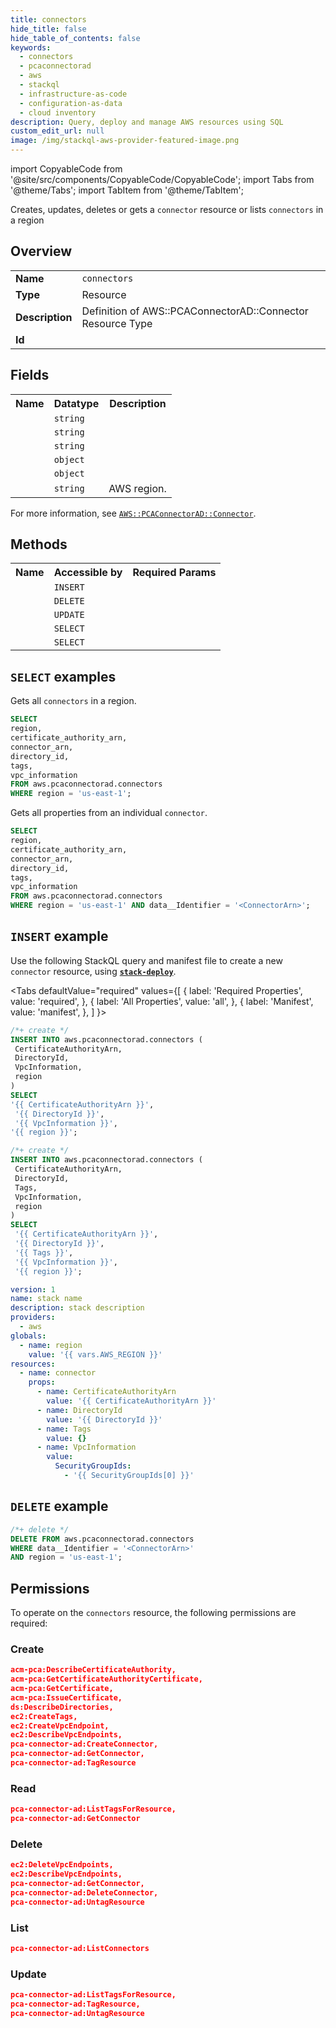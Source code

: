 ```yaml
---
title: connectors
hide_title: false
hide_table_of_contents: false
keywords:
  - connectors
  - pcaconnectorad
  - aws
  - stackql
  - infrastructure-as-code
  - configuration-as-data
  - cloud inventory
description: Query, deploy and manage AWS resources using SQL
custom_edit_url: null
image: /img/stackql-aws-provider-featured-image.png
---
```


import CopyableCode from '@site/src/components/CopyableCode/CopyableCode';
import Tabs from '@theme/Tabs';
import TabItem from '@theme/TabItem';

Creates, updates, deletes or gets a <code>connector</code> resource or lists <code>connectors</code> in a region

## Overview
<table>
<tbody>
<tr><td><b>Name</b></td><td><code>connectors</code></td></tr>
<tr><td><b>Type</b></td><td>Resource</td></tr>
<tr><td><b>Description</b></td><td>Definition of AWS::PCAConnectorAD::Connector Resource Type</td></tr>
<tr><td><b>Id</b></td><td><CopyableCode code="aws.pcaconnectorad.connectors" /></td></tr>
</tbody>
</table>

## Fields
<table>
<tbody>
<tr><th>Name</th><th>Datatype</th><th>Description</th></tr><tr><td><CopyableCode code="certificate_authority_arn" /></td><td><code>string</code></td><td></td></tr>
<tr><td><CopyableCode code="connector_arn" /></td><td><code>string</code></td><td></td></tr>
<tr><td><CopyableCode code="directory_id" /></td><td><code>string</code></td><td></td></tr>
<tr><td><CopyableCode code="tags" /></td><td><code>object</code></td><td></td></tr>
<tr><td><CopyableCode code="vpc_information" /></td><td><code>object</code></td><td></td></tr>
<tr><td><CopyableCode code="region" /></td><td><code>string</code></td><td>AWS region.</td></tr>
</tbody>
</table>

For more information, see <a href="https://docs.aws.amazon.com/AWSCloudFormation/latest/UserGuide/aws-resource-pcaconnectorad-connector.html"><code>AWS::PCAConnectorAD::Connector</code></a>.

## Methods

<table>
<tbody>
  <tr>
    <th>Name</th>
    <th>Accessible by</th>
    <th>Required Params</th>
  </tr>
  <tr>
    <td><CopyableCode code="create_resource" /></td>
    <td><code>INSERT</code></td>
    <td><CopyableCode code="CertificateAuthorityArn, DirectoryId, VpcInformation, region" /></td>
  </tr>
  <tr>
    <td><CopyableCode code="delete_resource" /></td>
    <td><code>DELETE</code></td>
    <td><CopyableCode code="data__Identifier, region" /></td>
  </tr>
  <tr>
    <td><CopyableCode code="update_resource" /></td>
    <td><code>UPDATE</code></td>
    <td><CopyableCode code="data__Identifier, data__PatchDocument, region" /></td>
  </tr>
  <tr>
    <td><CopyableCode code="list_resources" /></td>
    <td><code>SELECT</code></td>
    <td><CopyableCode code="region" /></td>
  </tr>
  <tr>
    <td><CopyableCode code="get_resource" /></td>
    <td><code>SELECT</code></td>
    <td><CopyableCode code="data__Identifier, region" /></td>
  </tr>
</tbody>
</table>

## `SELECT` examples
Gets all <code>connectors</code> in a region.
```sql
SELECT
region,
certificate_authority_arn,
connector_arn,
directory_id,
tags,
vpc_information
FROM aws.pcaconnectorad.connectors
WHERE region = 'us-east-1';
```
Gets all properties from an individual <code>connector</code>.
```sql
SELECT
region,
certificate_authority_arn,
connector_arn,
directory_id,
tags,
vpc_information
FROM aws.pcaconnectorad.connectors
WHERE region = 'us-east-1' AND data__Identifier = '<ConnectorArn>';
```

## `INSERT` example

Use the following StackQL query and manifest file to create a new <code>connector</code> resource, using [__`stack-deploy`__](https://pypi.org/project/stack-deploy/).

<Tabs
    defaultValue="required"
    values={[
      { label: 'Required Properties', value: 'required', },
      { label: 'All Properties', value: 'all', },
      { label: 'Manifest', value: 'manifest', },
    ]
}>
<TabItem value="required">

```sql
/*+ create */
INSERT INTO aws.pcaconnectorad.connectors (
 CertificateAuthorityArn,
 DirectoryId,
 VpcInformation,
 region
)
SELECT 
'{{ CertificateAuthorityArn }}',
 '{{ DirectoryId }}',
 '{{ VpcInformation }}',
'{{ region }}';
```
</TabItem>
<TabItem value="all">

```sql
/*+ create */
INSERT INTO aws.pcaconnectorad.connectors (
 CertificateAuthorityArn,
 DirectoryId,
 Tags,
 VpcInformation,
 region
)
SELECT 
 '{{ CertificateAuthorityArn }}',
 '{{ DirectoryId }}',
 '{{ Tags }}',
 '{{ VpcInformation }}',
 '{{ region }}';
```
</TabItem>
<TabItem value="manifest">

```yaml
version: 1
name: stack name
description: stack description
providers:
  - aws
globals:
  - name: region
    value: '{{ vars.AWS_REGION }}'
resources:
  - name: connector
    props:
      - name: CertificateAuthorityArn
        value: '{{ CertificateAuthorityArn }}'
      - name: DirectoryId
        value: '{{ DirectoryId }}'
      - name: Tags
        value: {}
      - name: VpcInformation
        value:
          SecurityGroupIds:
            - '{{ SecurityGroupIds[0] }}'

```
</TabItem>
</Tabs>

## `DELETE` example

```sql
/*+ delete */
DELETE FROM aws.pcaconnectorad.connectors
WHERE data__Identifier = '<ConnectorArn>'
AND region = 'us-east-1';
```

## Permissions

To operate on the <code>connectors</code> resource, the following permissions are required:

### Create
```json
acm-pca:DescribeCertificateAuthority,
acm-pca:GetCertificateAuthorityCertificate,
acm-pca:GetCertificate,
acm-pca:IssueCertificate,
ds:DescribeDirectories,
ec2:CreateTags,
ec2:CreateVpcEndpoint,
ec2:DescribeVpcEndpoints,
pca-connector-ad:CreateConnector,
pca-connector-ad:GetConnector,
pca-connector-ad:TagResource
```

### Read
```json
pca-connector-ad:ListTagsForResource,
pca-connector-ad:GetConnector
```

### Delete
```json
ec2:DeleteVpcEndpoints,
ec2:DescribeVpcEndpoints,
pca-connector-ad:GetConnector,
pca-connector-ad:DeleteConnector,
pca-connector-ad:UntagResource
```

### List
```json
pca-connector-ad:ListConnectors
```

### Update
```json
pca-connector-ad:ListTagsForResource,
pca-connector-ad:TagResource,
pca-connector-ad:UntagResource
```
